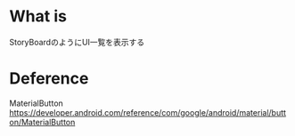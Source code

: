 # What is

StoryBoardのようにUI一覧を表示する

# Deference

MaterialButton
https://developer.android.com/reference/com/google/android/material/button/MaterialButton

